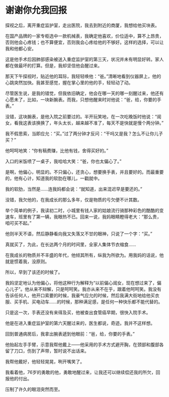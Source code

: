 # 谢谢你允我回报

探视之后，离开重症监护室，走出医院，我去到附近的商厦，我想给他买块表。 

在国产品牌的一家专柜选中一款机械表，我确定他喜欢，价位适中，算不上昂贵，否则他会心疼钱；也不算便宜，否则我会心疼给他的不够好。这样的选择，可以让我和他都心安。 

这是他手术后因肺部感染被送入重症监护室的第三天，状况并未有明显好转。家人都在做最坏的打算。但是，我却坚信他会醒过来。 

那天下午探视时，贴近他的耳际，我轻轻唤他：“爸。”清晰地看到仪器屏上，他的心跳突然加快。我甚至感觉，握在掌心里的他的手，轻轻动了动。 

尽管医生说，是我的错觉，但我依旧确定，他会在哪一天的哪一刻醒过来，他还有心愿未了，比如，一块新腕表。而我，只想他醒来时对他说：“爸，给，你要的手表。” 

没错，这块腕表，是他入院之前要过的。半开玩笑地，在一次吃晚饭时他说：“闺女，看我这表该换换了，年头太长，越来越不准了，每天不是快就是慢个两分钟。” 

我不假思索，当即应允：“买。”过了两分钟才反问：“干吗又是我？怎么不让你儿子买？” 

他呵呵地笑：“你有稿费赚，比他有钱，舍得买好的。” 

入口的米饭喷了一桌子，我哈哈大笑：“爸，你也太偏心了。” 

是啊，他偏心，明显的。不只偏心，还贪心，想要换手表，并且要好的。而最重要的，他有心计，知道我的软肋在哪儿，一戳就中。 

我的软肋，当然是……连我妈都会说：“就知道，出来混迟早是要还的。” 

没错，我欠他的，在我成长的那么多年，仅是物质的亏欠便不计其数。 

举个简单的例子，我读初二时，小城里有钱人家的姑娘流行骑那种彩色的酷酷的变速车，班里有了第一辆，我眼热不已。回来一说，我妈眼睛瞪得老大：“那么贵，咱可买不起。” 

他则半天不语，然后静静看向我又失落又不甘的眼神，只说了一个字：“买。” 

真就买了，为此，在长达两个月的时间里，全家人集体节衣缩食…… 

在我成长的物质并不丰盛的年代，他倾其所有，纵我为所欲为。用我妈的话说，他就是惯着我，没原则。 

所以，早到了该还的时候了。 

我妈坚定地认为他偏心，将他这种行为解释为“以前偏心闺女，现在想过来了，偏心儿子”。他从来不辩解，只是呵呵笑。我亦从来不在乎，跟着他呵呵笑。我没有告诉任何人，他开口索要的时候，我豪气应允的时候，然后我满大街地给他买衣服、买手机、买电动车……的时候，那种满足感，是任何一种快乐都不能代替的。 

只是这一次，手表还没有来得及买，他被查出食管癌早期，很快入院手术。 

他是在进入重症监护室的第六天醒过来的，医生都说，奇迹。我并不这样想。 

回到普通病房后，我拿出腕表遞到他眼前：“爸，给，你要的手表。” 

他抬起左手手臂，示意我帮他戴上——他采用的手术方式避开胸，在颈部和腹部各留了刀口，伤到了声带，暂时说不出话来。 

我帮他戴好，他轻轻晃晃，咧开嘴笑了。 

我看着他，76岁的勇敢的他，勇敢地醒过来，让我还可以继续偿还我的所欠，回报他的付出。 

压制了许久的眼泪突然而至。